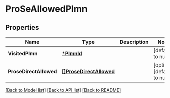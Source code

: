# ProSeAllowedPlmn

## Properties
Name | Type | Description | Notes
------------ | ------------- | ------------- | -------------
**VisitedPlmn** | [***PlmnId**](PlmnId.md) |  | [default to null]
**ProseDirectAllowed** | [**[]ProseDirectAllowed**](ProseDirectAllowed.md) |  | [optional] [default to null]

[[Back to Model list]](../README.md#documentation-for-models) [[Back to API list]](../README.md#documentation-for-api-endpoints) [[Back to README]](../README.md)

